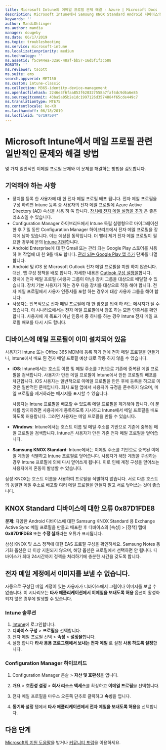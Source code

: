 ```yaml
---
title: Microsoft Intune의 이메일 프로필 문제 해결 - Azure | Microsoft Docs
description: Microsoft Intune에서 Samsung KNOX Standard Android 디바이스의 중복된 메일 프로필과 오류 등 일반적인 문제와 해결 방법을 확인하세요.
keywords: ''
author: MandiOhlinger
ms.author: mandia
manager: dougeby
ms.date: 06/17/2019
ms.topic: troubleshooting
ms.service: microsoft-intune
ms.localizationpriority: medium
ms.technology: ''
ms.assetid: f5c944ea-32a6-48af-bb57-16d5f1f3c588
ROBOTS: ''
ms.reviewer: tscott
ms.suite: ems
search.appverid: MET150
ms.custom: intune-classic
ms.collection: M365-identity-device-management
ms.openlocfilehash: 2246e3f6faa853f620327558a7faf4dc9d6a6e85
ms.sourcegitcommit: 43ba5a05b2e1dc1997126d3574884f65cde449c7
ms.translationtype: MTE75
ms.contentlocale: ko-KR
ms.lasthandoff: 06/18/2019
ms.locfileid: "67197504"
---
```

# <a name="common-issues-and-resolutions-with-email-profiles-in-microsoft-intune"></a>Microsoft Intune에서 메일 프로필 관련 일반적인 문제와 해결 방법

몇 가지 일반적인 이메일 프로필 문제와 이 문제를 해결하는 방법을 검토합니다.

## <a name="what-you-need-to-know"></a>기억해야 하는 사항

- 장치를 등록 한 사용자에 대 한 전자 메일 프로필 배포 됩니다. 전자 메일 프로필을 구성 하려면 Intune 등록 중 사용자의 전자 메일 프로필에 Azure Active Directory (AD) 속성을 사용 하 여 합니다. [장치에 전자 메일 설정을 추가](email-settings-configure.md) 은 좋은 리소스일 수 있습니다.
- Configuration Manager 하이브리드에서 Intune 독립 실행형으로 마이그레이션한 후 7 일 동안 Configuration Manager 하이브리드에서 전자 메일 프로필을 장치에 남아 있습니다. 이는 예상된 동작입니다. 더 빨리 제거 전자 메일 프로필이 필요한 경우에 문의 [Intune 지원](get-support.md)합니다.
- Android Enterprise에 대 한 Gmail 또는 관리 되는 Google Play 스토어를 사용 하 여 작업에 대 한 9를 배포 합니다. [관리 되는 Google Play 앱 추가](apps-add-android-for-work.md) 단계를 나열 합니다.
- Android 및 iOS 용 Microsoft Outlook 전자 메일 프로필을 지원 하지 않습니다. 대신, 앱 구성 정책을 배포 합니다. 자세한 내용은 [Outlook 구성 설정을](app-configuration-policies-outlook.md)합니다.
- 장치에 전자 메일 프로필 (사용자 그룹이 아닌) 장치 그룹을 대상으로 배달할 수 있습니다. 장치 기본 사용자가 하는 경우 다음 장치를 대상으로 작동 해야 합니다. 전자 메일 프로필에서 사용자 인증서를 포함 하는 경우에 대상 사용자 그룹을 해야 합니다.
- 사용자는 반복적으로 전자 메일 프로필에 대 한 암호를 입력 하 라는 메시지가 될 수 있습니다. 이 시나리오에서는 전자 메일 프로필에서 참조 하는 모든 인증서를 확인 합니다. 사용자에 게 목표가 아닌 인증서 중 하나를 하는 경우 Intune 전자 메일 프로필 배포를 다시 시도 합니다.

## <a name="device-already-has-an-email-profile-installed"></a>디바이스에 메일 프로필이 이미 설치되어 있음

사용자가 Intune 또는 Office 365 MDM에 등록 하기 전에 전자 메일 프로필을 만들거나, Intune에서 배포 된 전자 메일 프로필 예상 대로 작동 하지 않을 수 있습니다.

- **iOS**: Intune에서는 호스트 이름 및 메일 주소를 기반으로 기존에 중복된 메일 프로필을 검색합니다. 사용자가 만든 메일 프로필이 Intune에서 만든 프로필의 배포를 차단합니다. iOS 사용자는 일반적으로 이메일 프로필을 만든 후에 등록을 하므로 이것은 일반적인 문제입니다. 회사 포털 앱에서 사용자가 규정을 준수하지 않으며, 메일 프로필을 제거하라는 메시지를 표시할 수 있습니다.

  사용자는 Intune 프로필을 배포할 수 있도록 메일 프로필을 제거해야 합니다. 이 문제를 방지하려면 사용자에게 등록하도록 지시하고 Intune에서 메일 프로필을 배포하도록 허용합니다. 그러면 사용자는 메일 프로필을 만들 수 있습니다.

- **Windows**: Intune에서는 호스트 이름 및 메일 주소를 기반으로 기존에 중복된 메일 프로필을 검색합니다. Intune은 사용자가 만든 기존 전자 메일 프로필을 덮어씁니다.

- **Samsung KNOX Standard**: Intune에서는 이메일 주소를 기반으로 중복된 이메일 계정을 식별하고 Intune 프로필로 덮어씁니다. 사용자가 해당 계정을 구성하는 경우 Intune 프로필에 의해 다시 덮어쓰게 됩니다. 이로 인해 계정 구성을 덮어쓰는 사용자에게 혼동이 발생할 수 있습니다.

삼성 KNOX는 호스트 이름을 사용하여 프로필을 식별하지 않습니다. 서로 다른 호스트의 동일한 메일 주소로 배포할 여러 메일 프로필을 만들지 말고 서로 덮어쓰는 것이 좋습니다.

## <a name="error-0x87d1fde8-for-knox-standard-device"></a>KNOX Standard 디바이스에 대한 오류 0x87D1FDE8

**문제**: 다양한 Android 디바이스에 대한 Samsung KNOX Standard 용 Exchange Active Sync 메일 프로필을 만들고 배포한 후 디바이스의 [속성] > [정책] 탭에 **0x87D1FDE8** 또는 **수정 실패**라는 오류가 표시됩니다.

삼성 KNOX 및 소스 정책에 대한 EAS 프로필 구성을 확인하세요. Samsung Notes 동기화 옵션은 더 이상 지원되지 않으며, 해당 옵션은 프로필에서 선택하면 안 됩니다. 디바이스가 최대 24시간까지 정책을 처리하기에 충분한 시간을 갖도록 합니다.

## <a name="unable-to-send-images-from--email-account"></a>전자 메일 계정에서 이미지를 보낼 수 없습니다.

자동으로 구성된 메일 계정이 있는 사용자가 디바이스에서 그림이나 이미지를 보낼 수 없습니다. 이 시나리오는 **타사 애플리케이션에서 이메일을 보내도록 허용** 옵션이 활성화되지 않은 경우에 발생할 수 있습니다.

### <a name="intune-solution"></a>Intune 솔루션

1. [Intune](https://go.microsoft.com/fwlink/?linkid=2090973)에 로그인합니다.
2. **디바이스 구성** > **프로필**을 선택합니다.
3. 전자 메일 프로필 선택 > **속성** > **설정을**합니다.
4. 설정 합니다 **타사 응용 프로그램에서 보내는 전자 메일** 로 설정 **사용 하도록 설정**합니다.

### <a name="configuration-manager-hybrid"></a>Configuration Manager 하이브리드

1. Configuration Manager 콘솔 > **자산 및 호환성**을 엽니다.

2. **개요** > **호환성 설정** > **회사 리소스 액세스**를 확장하고 **이메일 프로필**을 선택합니다.

3. 전자 메일 프로필을 마우스 오른쪽 단추로 클릭하고 **속성**을 엽니다.

4. **동기화 설정** 탭에서 **타사 애플리케이션에서 전자 메일을 보내도록 허용**을 선택합니다.

## <a name="next-steps"></a>다음 단계

[Microsoft의 지원 도움말](get-support.md)을 받거나 [커뮤니티 포럼](https://social.technet.microsoft.com/Forums/en-US/home?category=microsoftintune)을 이용하세요.
